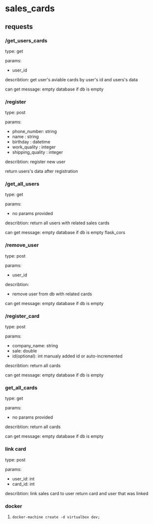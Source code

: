 # sales_cards
##  requests

### /get_users_cards

  type:
    get
  
  params:
  - user_id
  
  describtion:
    get user's aviable cards by user's id and users's data
  
  can get message: empty database if db is empty

### /register
  
  type:
    post
  
  params:
  - phone_number: string
  - name : string
  - birthday : datetime
  - work_quality : integer
  - shipping_quality : integer
  
  describtion:
    register new user
  
  return users's data after registration
  
### /get_all_users
  
  type:
    get
  
  params:
  - no params provided
  
  describtion:
    return all users with related sales cards
    
  can get message: empty database if db is empty
flask_cors

### /remove_user
  
  type:
    post
  
  params:
  - user_id
  
  describtion:
  - remove user from db with related cards
  
  can get message: empty database if db is empty

### /register_card

  type: 
    post
  
  params:
  - company_name: string
  - sale: double
  - id(optional): int manualy added id or auto-incremented

  describtion:
    return all cards
    
  can get message: empty database if db is empty
  
### get_all_cards
  
  type:
    get
  
  params:
  - no params provided
  
  describtion:
    return all cards 
    
  can get message: empty database if db is empty

### link card
  
  type:
    post
    
  params:
  - user_id: int
  - card_id: int
  
  describtion:
    link sales card to user
    return card and user that was linked
  

### docker

1. ```docker-machine create -d virtualbox dev;```